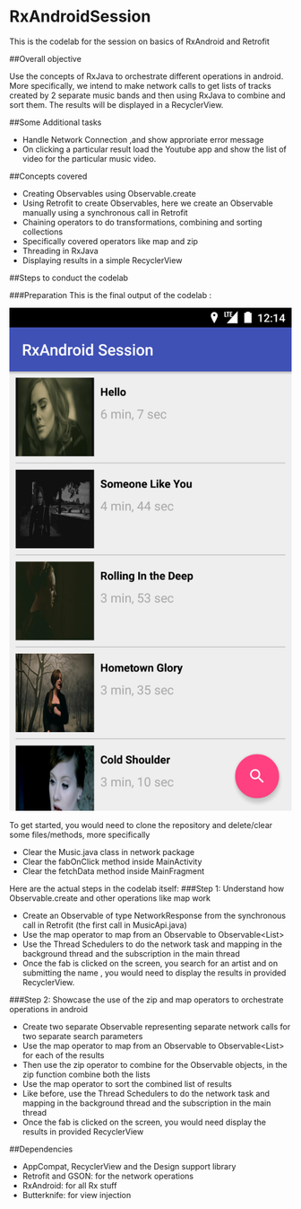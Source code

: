 # RxAndroidSession
This is the codelab for the session on basics of RxAndroid and Retrofit 

##Overall objective

Use the concepts of RxJava to orchestrate different operations in android. More specifically, we intend to make network calls to get lists of tracks created by 2 separate music bands and then using RxJava to combine and sort them. The results will be displayed in a RecyclerView.

##Some Additional tasks
- Handle Network Connection ,and show approriate error message
- On clicking a particular result load the Youtube app and show the list of video for the particular music video.

##Concepts covered
- Creating Observables using Observable.create
- Using Retrofit to create Observables, here we create an Observable manually using a synchronous call in Retrofit
- Chaining operators to do transformations, combining and sorting collections
- Specifically covered operators like map and zip
- Threading in RxJava
- Displaying results in a simple RecyclerView

##Steps to conduct the codelab

###Preparation
This is the final output of the codelab :

![Image of Demo app ](https://github.com/aldefy/RxAndroidSession/blob/master/screenshot.png)

To get started, you would need to clone the repository and delete/clear some files/methods, more specifically
- Clear the Music.java class in network package
- Clear the fabOnClick method inside MainActivity
- Clear the fetchData method inside MainFragment

Here are the actual steps in the codelab itself:
###Step 1: Understand how Observable.create and other operations like map work
- Create an Observable of type NetworkResponse from the synchronous call in Retrofit (the first call in MusicApi.java)
- Use the map operator to map from an Observable<NetworkResponse> to Observable<List<Result>>
- Use the Thread Schedulers to do the network task and mapping in the background thread and the subscription in the main thread
- Once the fab is clicked on the screen, you search for an artist and on submitting the name , you would need to display the results in provided RecyclerView.

###Step 2: Showcase the use of the zip and map operators to orchestrate operations in android
- Create two separate Observable<NetworkResponse> representing separate network calls for two separate search parameters
- Use the map operator to map from an Observable<NetworkResponse> to Observable<List<Result>> for each of the results
- Then use the zip operator to combine for the Observable<NetworkResponse> objects, in the zip function combine both the lists
- Use the map operator to sort the combined list of results
- Like before, use the Thread Schedulers to do the network task and mapping in the background thread and the subscription in the main thread
- Once the fab is clicked on the screen, you would need display the results in provided RecyclerView

##Dependencies
- AppCompat, RecyclerView and the Design support library
- Retrofit and GSON: for the network operations
- RxAndroid: for all Rx stuff
- Butterknife: for view injection

